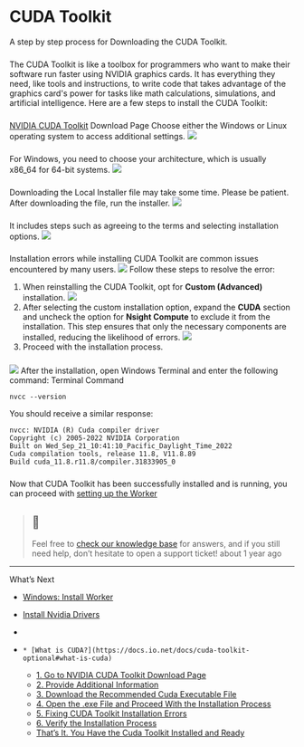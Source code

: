 # CUDA Toolkit
A step by step process for Downloading the CUDA Toolkit.
### [](https://docs.io.net/docs/cuda-toolkit-optional#what-is-cuda)
The CUDA Toolkit is like a toolbox for programmers who want to make their software run faster using NVIDIA graphics cards. It has everything they need, like tools and instructions, to write code that takes advantage of the graphics card's power for tasks like math calculations, simulations, and artificial intelligence. Here are a few steps to install the CUDA Toolkit:
### 
[NVIDIA CUDA Toolkit](https://developer.nvidia.com/cuda-downloads) Download Page
[](https://docs.io.net/docs/cuda-toolkit-optional#1-go-to-nvidia-cuda-toolkit-download-page)
Choose either the Windows or Linux operating system to access additional settings.
![](https://files.readme.io/5a12d3e-Step1.jpg)
### [](https://docs.io.net/docs/cuda-toolkit-optional#2-provide-additional-information)
For Windows, you need to choose your architecture, which is usually x86_64 for 64-bit systems.
![](https://files.readme.io/c0d3322-Step2.jpg)
### [](https://docs.io.net/docs/cuda-toolkit-optional#3-download-the-recommended-cuda-executable-file)
Downloading the Local Installer file may take some time. Please be patient. After downloading the file, run the installer.
![](https://files.readme.io/259f0b0-Step3.jpg)
### [](https://docs.io.net/docs/cuda-toolkit-optional#4-open-the-exe-file-and-proceed-with-the-installation-process)
It includes steps such as agreeing to the terms and selecting installation options.
![](https://files.readme.io/07fbac5-Step4.jpg)
### [](https://docs.io.net/docs/cuda-toolkit-optional#5-fixing-cuda-toolkit-installation-errors)
Installation errors while installing CUDA Toolkit are common issues encountered by many users. 
![](https://files.readme.io/ca50287-Step5-1.jpg)
Follow these steps to resolve the error:
  1. When reinstalling the CUDA Toolkit, opt for **Custom (Advanced)** installation.
![](https://files.readme.io/00b5f31-Step5-2.jpg)
  2. After selecting the custom installation option, expand the **CUDA** section and uncheck the option for **Nsight Compute** to exclude it from the installation. This step ensures that only the necessary components are installed, reducing the likelihood of errors.
![](https://files.readme.io/5aaf2c8-Step5-3.jpg)
  3. Proceed with the installation process.


### [](https://docs.io.net/docs/cuda-toolkit-optional#6-verify-the-installation-process)
![](https://files.readme.io/c86c1e9-Step9-2-2.jpeg)
After the installation, open Windows Terminal and enter the following command:
Terminal Command
```
nvcc --version

```

You should receive a similar response:
```
nvcc: NVIDIA (R) Cuda compiler driver  
Copyright (c) 2005-2022 NVIDIA Corporation  
Built on Wed_Sep_21_10:41:10_Pacific_Daylight_Time_2022  
Cuda compilation tools, release 11.8, V11.8.89  
Build cuda_11.8.r11.8/compiler.31833905_0

```

### [](https://docs.io.net/docs/cuda-toolkit-optional#thats-it-you-have-the-cuda-toolkit-installed-and-ready)
Now that CUDA Toolkit has been successfully installed and is running, you can proceed with [setting up the Worker](https://docs.io.net/docs/install-on-windows)
  

> ## 📘
> Feel free to [check our knowledge base](https://support.io.net/en/support/home) for answers, and if you still need help, don’t hesitate to open a support ticket!
about 1 year ago
* * *
What’s Next
  * [Windows: Install Worker](https://docs.io.net/docs/install-on-windows)
  * [Install Nvidia Drivers](https://docs.io.net/docs/install-nvidia-drivers-on-windows)


  * [](https://docs.io.net/docs/cuda-toolkit-optional)
  *     * [What is CUDA?](https://docs.io.net/docs/cuda-toolkit-optional#what-is-cuda)
    * [1. Go to NVIDIA CUDA Toolkit Download Page](https://docs.io.net/docs/cuda-toolkit-optional#1-go-to-nvidia-cuda-toolkit-download-page)
    * [2. Provide Additional Information](https://docs.io.net/docs/cuda-toolkit-optional#2-provide-additional-information)
    * [3. Download the Recommended Cuda Executable File](https://docs.io.net/docs/cuda-toolkit-optional#3-download-the-recommended-cuda-executable-file)
    * [4. Open the .exe File and Proceed With the Installation Process](https://docs.io.net/docs/cuda-toolkit-optional#4-open-the-exe-file-and-proceed-with-the-installation-process)
    * [5. Fixing CUDA Toolkit Installation Errors](https://docs.io.net/docs/cuda-toolkit-optional#5-fixing-cuda-toolkit-installation-errors)
    * [6. Verify the Installation Process](https://docs.io.net/docs/cuda-toolkit-optional#6-verify-the-installation-process)
    * [That’s It. You Have the Cuda Toolkit Installed and Ready](https://docs.io.net/docs/cuda-toolkit-optional#thats-it-you-have-the-cuda-toolkit-installed-and-ready)


